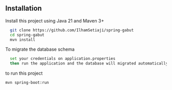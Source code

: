 ## Installation

Install this project using Java 21 and Maven 3+

```bash
  git clone https://github.com/IlhamSetiaji/spring-gabut
  cd spring-gabut
  mvn install
```

To migrate the database schema

```bash
  set your credentials on application.properties
  then run the application and the database will migrated automatically
```

to run this project

```bash
mvn spring-boot:run
```
